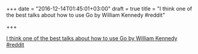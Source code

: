 +++
date = "2016-12-14T01:45:01+03:00"
draft = true
title = "I think one of the best talks about how to use Go by William Kennedy  #reddit"

+++

<p><a href="https://t.co/cd1n3jZ5TP">I think one of the best talks about how to use Go by William Kennedy  #reddit</a></p>
